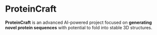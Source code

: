 # ProteinCraft

**ProteinCraft** is an advanced AI-powered project focused on **generating novel protein sequences** with potential to fold into stable 3D structures.